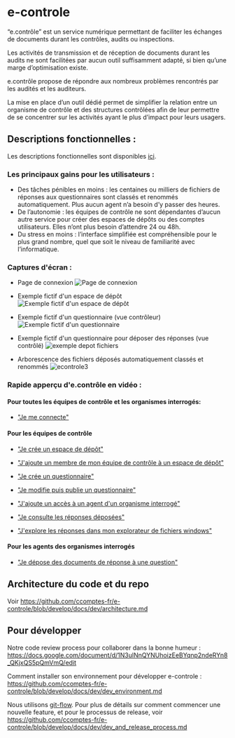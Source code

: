 # e-controle
“e.contrôle” est un service numérique permettant de faciliter les échanges de documents durant les contrôles, audits ou inspections.

Les activités de transmission et de réception de documents durant les audits ne sont facilitées par aucun outil suffisamment adapté, si bien qu’une marge d’optimisation existe.

e.contrôle propose de répondre aux nombreux problèmes rencontrés par les audités et les auditeurs.

La mise en place d’un outil dédié permet de simplifier la relation entre un organisme de contrôle et des structures contrôlées afin de leur permettre de se concentrer sur les activités ayant le plus d’impact pour leurs usagers.

## Descriptions fonctionnelles :
Les descriptions fonctionnelles sont disponibles [ici](https://docs.google.com/document/d/1ETBSoGE-oSOqgq-bR2M3v3SsRAJ6L_R1t0SMcwWSwsI/edit?usp=sharing).

### Les principaux gains pour les utilisateurs :
- Des tâches pénibles en moins : les centaines ou milliers de fichiers de réponses aux questionnaires sont classés et renommés automatiquement. Plus aucun agent n’a besoin d’y passer des heures.
- De l’autonomie : les équipes de contrôle ne sont dépendantes d’aucun autre service pour créer des espaces de dépôts ou des comptes utilisateurs. Elles n’ont plus besoin d’attendre 24 ou 48h.
- Du stress en moins : l’interface simplifiée est compréhensible pour le plus grand nombre, quel que soit le niveau de familiarité avec l’informatique.

### Captures d'écran :
- Page de connexion
![Page de connexion](https://user-images.githubusercontent.com/43180136/72534189-ad1ee180-3876-11ea-8ebc-79ec6cf13172.JPG)

- Exemple fictif d'un espace de dépôt
![Exemple fictif d'un espace de dépôt](https://user-images.githubusercontent.com/43180136/72534844-cecc9880-3877-11ea-8d20-02ce808cd56c.JPG)

- Exemple fictif d'un questionnaire (vue contrôleur)
![Exemple fictif d'un questionnaire](https://user-images.githubusercontent.com/43180136/72534971-089d9f00-3878-11ea-9461-d2a1baf0c544.JPG)

- Exemple fictif d'un questionnaire pour déposer des réponses (vue contrôlé)
![exemple depot fichiers](https://user-images.githubusercontent.com/43180136/72535583-14d62c00-3879-11ea-9e17-d522073bf937.JPG)

- Arborescence des fichiers déposés automatiquement classés et renommés
![econtrole3](https://user-images.githubusercontent.com/43180136/72535271-8f527c00-3878-11ea-8ece-6d57b44b8a51.png)

### Rapide apperçu d'e.contrôle en vidéo :

#### Pour toutes les équipes de contrôle et les organismes interrogés:

- ["Je me connecte"](https://drive.google.com/file/d/1QKhy3A6xJBDOoSWj8F-Qh9z9A0cJxx5K/view)

#### Pour les équipes de contrôle

- ["Je crée un espace de dépôt"](https://drive.google.com/open?id=1h_jtT6hSwTNNgWfL7LFWZjRpPPmsvhah=)
- ["J'ajoute un membre de mon équipe de contrôle à un espace de dépôt"](https://drive.google.com/open?id=1P3BT-ANF39P3k7fBkiz8RYwtUNo3rmKR)

- ["Je crée un questionnaire"](https://drive.google.com/open?id=153O1s1O3SgilUwvXnZDY-v9t84pOOPUh)
- ["Je modifie puis publie un questionnaire"](https://drive.google.com/open?id=1uNW5W1DHBkHKMzlM1Pt4SSxxxlP3Tc6v)
- ["J'ajoute un accès à un agent d'un organisme interrogé"](https://drive.google.com/open?id=1rUlFlvT_4T-sxvwhb2-Q3Wdrw59ycvxW)
- ["Je consulte les réponses déposées"](https://drive.google.com/open?id=1mvntyQ0TwET-ENb_xRbc32RiAKu2KnBn)

- ["J'explore les réponses dans mon explorateur de fichiers windows"](https://drive.google.com/open?id=1rzZ5LqJnMkHTjmYajHxvZqDyqHafRQL9)

#### Pour les agents des organismes interrogés

- ["Je dépose des documents de réponse à une question"](https://drive.google.com/open?id=1KPcRKKeS_HriJpciNE6GZmiuIF5OA-y2)

## Architecture du code et du repo
Voir https://github.com/ccomptes-fr/e-controle/blob/develop/docs/dev/architecture.md


## Pour développer

Notre code review process pour collaborer dans la bonne humeur :
https://docs.google.com/document/d/1N3ulNnQYNUhoizEeBYqnp2ndeRYn8_QKjxQS5pQmVmQ/edit

Comment installer son environnement pour développer e-controle : https://github.com/ccomptes-fr/e-controle/blob/develop/docs/dev/dev_environment.md

Nous utilisons [git-flow](https://nvie.com/posts/a-successful-git-branching-model/). Pour plus de détails sur comment commencer une nouvelle feature, et pour le processus de release, voir https://github.com/ccomptes-fr/e-controle/blob/develop/docs/dev/dev_and_release_process.md
